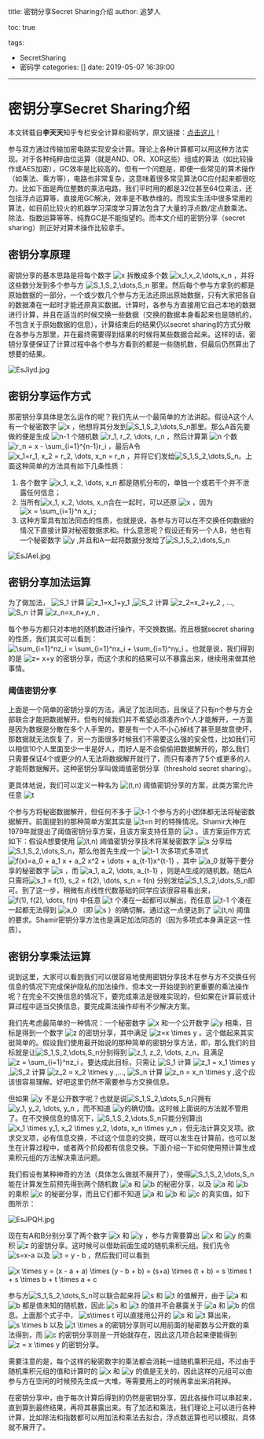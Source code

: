 title: 密钥分享Secret Sharing介绍
author: 追梦人

toc: true

tags:

  - SecretSharing
  - 密码学
categories: []
date: 2019-05-07 16:39:00

---

# 密钥分享Secret Sharing介绍

本文转载自**李天天**知乎专栏安全计算和密码学，原文链接：[点击这儿](https://zhuanlan.zhihu.com/p/44999983)！

参与双方通过传输加密电路实现安全计算。理论上各种计算都可以用这种方法实现。对于各种纯粹由位运算（就是AND、OR、XOR这些）组成的算法（如比较操作或AES加密），GC效率是比较高的。但有一个问题是，即便一些常见的算术操作（如乘法、乘方等），电路也非常复杂，这意味着很多常见算法GC应付起来都很吃力。比如下面是两位整数的乘法电路，我们平时用的都是32位甚至64位乘法，还包括浮点运算等，直接用GC解决，效率是不敢恭维的。而现实生活中很多常用的算法，如目前比较火的机器学习深度学习算法包含了大量的浮点数/定点数乘法、除法、指数运算等等，纯靠GC是不能指望的。而本文介绍的密钥分享（secret sharing）则正好对算术操作比较拿手。

<!-- more -->

## 密钥分享原理

密钥分享的基本思路是将每个数字 ![x](https://www.zhihu.com/equation?tex=x) 拆散成多个数 ![x_1,x_2,\dots,x_n](https://www.zhihu.com/equation?tex=x_1%2Cx_2%2C%5Cdots%2Cx_n) ，并将这些数分发到多个参与方 ![S_1,S_2,\dots,S_n](https://www.zhihu.com/equation?tex=S_1%2CS_2%2C%5Cdots%2CS_n) 那里。然后每个参与方拿到的都是原始数据的一部分，一个或少数几个参与方无法还原出原始数据，只有大家把各自的数据凑在一起时才能还原真实数据。计算时，各参与方直接用它自己本地的数据进行计算，并且在适当的时候交换一些数据（交换的数据本身看起来也是随机的，不包含关于原始数据的信息），计算结束后的结果仍以secret sharing的方式分散在各参与方那里，并在最终需要得到结果的时候将某些数据合起来。这样的话，密钥分享便保证了计算过程中各个参与方看到的都是一些随机数，但最后仍然算出了想要的结果。

![EsJiyd.jpg](https://s2.ax1x.com/2019/05/07/EsJiyd.jpg)

## 密钥分享运作方式

那密钥分享具体是怎么运作的呢？我们先从一个最简单的方法讲起。假设A这个人有一个秘密数字 ![x](https://www.zhihu.com/equation?tex=x) ，他想将其分发到![S_1,S_2,\dots,S_n](https://www.zhihu.com/equation?tex=S_1%2CS_2%2C%5Cdots%2CS_n)那里。那么A首先要做的便是生成 ![n-1](https://www.zhihu.com/equation?tex=n-1) 个随机数 ![r_1, r_2, \dots, r_n](https://www.zhihu.com/equation?tex=r_1%2C+r_2%2C+%5Cdots%2C+r_n) ，然后计算第 ![n](https://www.zhihu.com/equation?tex=n) 个数 ![r_n = x - \sum_{i=1}^{n-1}r_i](https://www.zhihu.com/equation?tex=r_n+%3D+x+-+%5Csum_%7Bi%3D1%7D%5E%7Bn-1%7Dr_i) ，最后A令 ![x_1=r_1, x_2 = r_2, \dots, x_n = r_n](https://www.zhihu.com/equation?tex=x_1%3Dr_1%2C+x_2+%3D+r_2%2C+%5Cdots%2C+x_n+%3D+r_n) ，并将它们发给![S_1,S_2,\dots,S_n](https://www.zhihu.com/equation?tex=S_1%2CS_2%2C%5Cdots%2CS_n)。上面这种简单的方法具有如下几条性质：

1. 各个数字 ![x_1, x_2, \dots, x_n](https://www.zhihu.com/equation?tex=x_1%2C+x_2%2C+%5Cdots%2C+x_n) 都是随机分布的，单独一个或若干个并不泄露任何信息；
2. 当所有![x_1, x_2, \dots, x_n](https://www.zhihu.com/equation?tex=x_1%2C+x_2%2C+%5Cdots%2C+x_n)合在一起时，可以还原 ![x](https://www.zhihu.com/equation?tex=x) ，因为 ![x = \sum_{i=1}^n x_i](https://www.zhihu.com/equation?tex=x+%3D+%5Csum_%7Bi%3D1%7D%5En+x_i) ;
3. 这种方案具有加法同态的性质，也就是说，各参与方可以在不交换任何数据的情况下直接计算对秘密数据求和。什么意思呢？假设还有另一个人B，他也有一个秘密数字 ![y](https://www.zhihu.com/equation?tex=y) ,并且和A一起将数据分发给了![S_1,S_2,\dots,S_n](https://www.zhihu.com/equation?tex=S_1%2CS_2%2C%5Cdots%2CS_n)

![EsJAeI.jpg](https://s2.ax1x.com/2019/05/07/EsJAeI.jpg)

## 密钥分享加法运算

为了做加法， ![S_1](https://www.zhihu.com/equation?tex=S_1) 计算 ![z_1=x_1+y_1](https://www.zhihu.com/equation?tex=z_1%3Dx_1%2By_1) ,![S_2](https://www.zhihu.com/equation?tex=S_2) 计算 ![z_2=x_2+y_2 ](https://www.zhihu.com/equation?tex=z_2%3Dx_2%2By_2+) , …, ![S_n](https://www.zhihu.com/equation?tex=S_n) 计算 ![z_n=x_n+y_n](https://www.zhihu.com/equation?tex=z_n%3Dx_n%2By_n) ,

每个参与方都只对本地的随机数进行操作，不交换数据。而且根据secret sharing的性质，我们其实可以看到： ![\sum_{i=1}^nz_i = \sum_{i=1}^nx_i + \sum_{i=1}^ny_i](https://www.zhihu.com/equation?tex=%5Csum_%7Bi%3D1%7D%5Enz_i+%3D+%5Csum_%7Bi%3D1%7D%5Enx_i+%2B+%5Csum_%7Bi%3D1%7D%5Eny_i) 。也就是说，我们得到的是 ![z= x+y](https://www.zhihu.com/equation?tex=z%3D+x%2By) 的密钥分享，而这个求和的结果可以不暴露出来，继续用来做其他事情。

### 阈值密钥分享

上面是一个简单的密钥分享的方法，满足了加法同态，且保证了只有n个参与方全部联合才能把数据解开。但有时候我们并不希望必须凑齐n个人才能解开，一方面是因为数据是分散在多个人手里的，要是有一个人不小心掉线了甚至是故意使坏，那数据就无法恢复了，另一方面很多时候我们不需要这么强的安全性，比如我们可以相信10个人里面至少一半是好人，而好人是不会偷偷把数据解开的，那么我们只需要保证4个或更少的人无法将数据解开就行了，而只有凑齐了5个或更多的人才能将数据解开。这种密钥分享叫做阈值密钥分享（threshold secret sharing）。

更具体地说，我们可以定义一种名为 ![(t,n)](https://www.zhihu.com/equation?tex=%28t%2Cn%29) 阈值密钥分享的方案，此类方案允许任意 ![t](https://www.zhihu.com/equation?tex=t)

个参与方将秘密数据解开，但任何不多于 ![t-1](https://www.zhihu.com/equation?tex=t-1) 个参与方的小团体都无法将秘密数据解开。前面提到的那种简单方案其实是 ![t=n](https://www.zhihu.com/equation?tex=t%3Dn) 时的特殊情况。Shamir大神在1979年就提出了阈值密钥分享方案，且该方案支持任意的 ![t](https://www.zhihu.com/equation?tex=t) 。该方案运作方式如下：假设A想要使用 ![(t,n)](https://www.zhihu.com/equation?tex=%28t%2Cn%29) 阈值密钥分享技术将某秘密数字 ![s](https://www.zhihu.com/equation?tex=s) 分享给![S_1,S_2,\dots,S_n](https://www.zhihu.com/equation?tex=S_1%2CS_2%2C%5Cdots%2CS_n)，那么他首先生成一个 ![t-1](https://www.zhihu.com/equation?tex=t-1) 次多项式多项式 ![f(x)=a_0 + a_1 x + a_2 x^2 + \dots + a_{t-1}x^{t-1}](https://www.zhihu.com/equation?tex=f%28x%29%3Da_0+%2B+a_1+x+%2B+a_2+x%5E2+%2B+%5Cdots+%2B+a_%7Bt-1%7Dx%5E%7Bt-1%7D) ，其中 ![a_0](https://www.zhihu.com/equation?tex=a_0) 就等于要分享的秘密数字 ![s](https://www.zhihu.com/equation?tex=s) ，而 ![a_1, a_2, \dots, a_{t-1}](https://www.zhihu.com/equation?tex=a_1%2C+a_2%2C+%5Cdots%2C+a_%7Bt-1%7D) ，则是A生成的随机数。随后A只需将![s_1 = f(1), s_2 = f(2), \dots, s_n = f(n)](https://www.zhihu.com/equation?tex=s_1+%3D+f%281%29%2C+s_2+%3D+f%282%29%2C+%5Cdots%2C+s_n+%3D+f%28n%29) 分别发给![S_1,S_2,\dots,S_n](https://www.zhihu.com/equation?tex=S_1%2CS_2%2C%5Cdots%2CS_n)即可。到了这一步，稍微有点线性代数基础的同学应该很容易看出来， ![f(1), f(2), \dots, f(n)](https://www.zhihu.com/equation?tex=f%281%29%2C+f%282%29%2C+%5Cdots%2C+f%28n%29) 中任意 ![t](https://www.zhihu.com/equation?tex=t) 个凑在一起都可以解出，而任意 ![t-1](https://www.zhihu.com/equation?tex=t-1) 个凑在一起都无法得到 ![a_0](https://www.zhihu.com/equation?tex=a_0) （即 ![s](https://www.zhihu.com/equation?tex=s) ）的确切解。通过这一点便达到了 ![(t,n)](https://www.zhihu.com/equation?tex=%28t%2Cn%29) 阈值的要求。Shamir密钥分享方法也是满足加法同态的（因为多项式本身满足这一性质）。

## 密钥分享乘法运算

说到这里，大家可以看到我们可以很容易地使用密钥分享技术在参与方不交换任何信息的情况下完成保护隐私的加法操作，但本文一开始提到的更重要的乘法操作呢？在完全不交换信息的情况下，要完成乘法是很难实现的，但如果在计算前或计算过程中适当交换信息，要完成乘法操作却有不少解决方案。

我们先考虑最简单的一种情况：一个秘密数字 ![x](https://www.zhihu.com/equation?tex=x) 和一个公开数字 ![y](https://www.zhihu.com/equation?tex=y) 相乘，目标是得到一个数字 ![z](https://www.zhihu.com/equation?tex=z) 的密钥分享，其中满足 ![z=x \times y](https://www.zhihu.com/equation?tex=z%3Dx+%5Ctimes+y) 。这个做起来其实挺简单的。假设我们使用最开始说的那种简单的密钥分享方法，即，那么我们的目标就是让![S_1,S_2,\dots,S_n](https://www.zhihu.com/equation?tex=S_1%2CS_2%2C%5Cdots%2CS_n)分别得到 ![z_1, z_2, \dots, z_n](https://www.zhihu.com/equation?tex=z_1%2C+z_2%2C+%5Cdots%2C+z_n)，且满足 ![z = \sum_{i=1}^nz_i](https://www.zhihu.com/equation?tex=z+%3D+%5Csum_%7Bi%3D1%7D%5Enz_i) 。要达成此目标，只需让 ![S_1](https://www.zhihu.com/equation?tex=S_1) 计算 ![z_1 = x_1 \times y](https://www.zhihu.com/equation?tex=z_1+%3D+x_1+%5Ctimes+y) ,![S_2](https://www.zhihu.com/equation?tex=S_2) 计算 ![z_2 = x_2 \times y](https://www.zhihu.com/equation?tex=z_2+%3D+x_2+%5Ctimes+y) ,..., ![S_n](https://www.zhihu.com/equation?tex=S_n) 计算 ![z_n = x_n \times y](https://www.zhihu.com/equation?tex=z_n+%3D+x_n+%5Ctimes+y) ,这个应该很容易理解。好吧这里仍然不需要参与方交换信息。

但如果 ![y](https://www.zhihu.com/equation?tex=y) 不是公开数字呢？也就是说![S_1,S_2,\dots,S_n](https://www.zhihu.com/equation?tex=S_1%2CS_2%2C%5Cdots%2CS_n)只拥有 ![y_1, y_2, \dots, y_n](https://www.zhihu.com/equation?tex=y_1%2C+y_2%2C+%5Cdots%2C+y_n) ，而不知道 ![y](https://www.zhihu.com/equation?tex=y)的确切值。这时候上面说的方法就不管用了。在不交换信息的情况下，![S_1,S_2,\dots,S_n](https://www.zhihu.com/equation?tex=S_1%2CS_2%2C%5Cdots%2CS_n)只能分别算出 ![x_1 \times y_1, x_2 \times y_2, \dots, x_n \times y_n](https://www.zhihu.com/equation?tex=x_1+%5Ctimes+y_1%2C+x_2+%5Ctimes+y_2%2C+%5Cdots%2C+x_n+%5Ctimes+y_n) ，但无法计算交叉项。欲求交叉项，必有信息交换，不过这个信息的交换，既可以发生在计算前，也可以发生在计算过程中，或者两个阶段都有信息交换。下面介绍一下如何使用预计算生成乘积元组的方法解决乘法问题。

我们假设有某种神奇的方法（具体怎么做就不展开了），使得![S_1,S_2,\dots,S_n](https://www.zhihu.com/equation?tex=S_1%2CS_2%2C%5Cdots%2CS_n)能在计算发生前预先得到两个随机数 ![a](https://www.zhihu.com/equation?tex=a) 和 ![b](https://www.zhihu.com/equation?tex=b) 的秘密分享，以及 ![a](https://www.zhihu.com/equation?tex=a) 和 ![b](https://www.zhihu.com/equation?tex=b) 的乘积 ![c](https://www.zhihu.com/equation?tex=c) 的秘密分享，而且它们都不知道 ![a](https://www.zhihu.com/equation?tex=a) 和 ![b](https://www.zhihu.com/equation?tex=b) 和 ![c](https://www.zhihu.com/equation?tex=c) 的真实值，如下图所示：

![EsJPQH.jpg](https://s2.ax1x.com/2019/05/07/EsJPQH.jpg)

现在有A和B分别分享了两个数字 ![x](https://www.zhihu.com/equation?tex=x) 和 ![y](https://www.zhihu.com/equation?tex=y) ，参与方需要算出 ![x](https://www.zhihu.com/equation?tex=x) 和 ![y](https://www.zhihu.com/equation?tex=y) 的乘积 ![z](https://www.zhihu.com/equation?tex=z) 的密钥分享。这时候可以借助前面生成的随机乘积元组。我们先令 ![s=x-a](https://www.zhihu.com/equation?tex=s%3Dx-a) 以及 ![t = y - b](https://www.zhihu.com/equation?tex=t+%3D+y+-+b) ，然后我们可以看到

![x \times y = (x - a + a) \times (y - b + b) = (s+a) \times (t + b) = s \times t + s \times b + t \times a + c](https://www.zhihu.com/equation?tex=x+%5Ctimes+y+%3D+%28x+-+a+%2B+a%29+%5Ctimes+%28y+-+b+%2B+b%29+%3D+%28s%2Ba%29+%5Ctimes+%28t+%2B+b%29+%3D+s+%5Ctimes+t+%2B+s+%5Ctimes+b+%2B+t+%5Ctimes+a+%2B+c)

参与方![S_1,S_2,\dots,S_n](https://www.zhihu.com/equation?tex=S_1%2CS_2%2C%5Cdots%2CS_n)可以联合起来将 ![s](https://www.zhihu.com/equation?tex=s) 和 ![t](https://www.zhihu.com/equation?tex=t) 的值解开，由于 ![a](https://www.zhihu.com/equation?tex=a) 和 ![b](https://www.zhihu.com/equation?tex=b) 都是值未知的随机数，因此 ![s](https://www.zhihu.com/equation?tex=s) 和 ![t](https://www.zhihu.com/equation?tex=t) 的值并不会暴露关于 ![a](https://www.zhihu.com/equation?tex=a) 和 ![b](https://www.zhihu.com/equation?tex=b) 的信息。上面那个式子中， ![s\times t](https://www.zhihu.com/equation?tex=s%5Ctimes+t) 可以直接用公开的 ![s](https://www.zhihu.com/equation?tex=s) 和 ![t](https://www.zhihu.com/equation?tex=t) 算出来， ![s \times b](https://www.zhihu.com/equation?tex=s+%5Ctimes+b) 以及 ![t \times a](https://www.zhihu.com/equation?tex=t+%5Ctimes+a) 的密钥分享则可以用前面的秘密数与公开数的乘法得到，而 ![c](https://www.zhihu.com/equation?tex=c) 的密钥分享则是一开始就存在，因此这几项合起来便能得到 ![z = x \times y](https://www.zhihu.com/equation?tex=z+%3D+x+%5Ctimes+y) 的密钥分享。

需要注意的是，每个这样的秘密数字的乘法都会消耗一组随机乘积元组，不过由于随机乘积元组的值和计算时的 ![x](https://www.zhihu.com/equation?tex=x) 和 ![y](https://www.zhihu.com/equation?tex=y) 的值是无关的，因此这样的元组可以由参与方在空闲的时候预先生成一大堆，等需要用上的时候再拿出来消耗掉。

在密钥分享中，由于每次计算后得到的仍然是密钥分享，因此各操作可以串起来，直到算到最终结果，再将其暴露出来。有了加法和乘法，我们理论上可以进行各种计算，比如除法和指数都可以用加法和乘法去拟合，浮点数运算也可以模拟，具体就不展开了。

